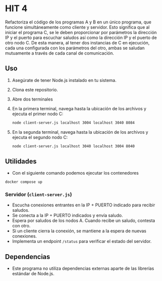 # HIT 4

Refactoriza el código de los programas A y B en un único programa, que funcione simultáneamente como cliente y servidor. Esto significa que al iniciar el programa C, se le deben proporcionar por parámetros la dirección IP y el puerto para escuchar saludos así como la dirección IP y el puerto de otro nodo C. De esta manera, al tener dos instancias de C en ejecución, cada una configurada con los parámetros del otro, ambas se saludan mutuamente a través de cada canal de comunicación.

## Uso

1. Asegúrate de tener Node.js instalado en tu sistema.
2. Clona este repositorio.
3. Abre dos terminales
4. En la primera terminal, navega hasta la ubicación de los archivos y ejecuta el primer nodo C:

    ```bash
    node client-server.js localhost 3004 localhost 3040 8084
    ```

5. En la segunda terminal, navega hasta la ubicación de los archivos y ejecuta el segundo nodo C:

    ```bash
    node client-server.js localhost 3040 localhost 3004 8040
    ```

## Utilidades

-   Con el siguiente comando podemos ejecutar los contenedores

```bash
docker compose up
```

### Servidor (`client-server.js`)

-   Escucha conexiones entrantes en la IP + PUERTO indicado para recibir saludos.
-   Se conecta a la IP + PUERTO indicados y envía saludo.
-   Espera por saludos de los nodos A. Cuando recibe un saludo, contesta con otro.
-   Si un cliente cierra la conexión, se mantiene a la espera de nuevas conexiones.
-   Implementa un endpoint `/status` para verificar el estado del servidor.

## Dependencias

-   Este programa no utiliza dependencias externas aparte de las librerías estándar de Node.js.
